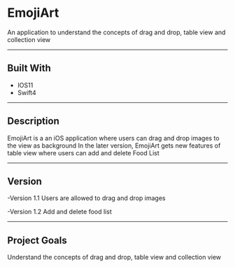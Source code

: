# EmojiArt
An application to understand the concepts of drag and drop, table view and collection view

---

## Built With

* IOS11
* Swift4

---

## Description

 EmojiArt is a an iOS application where users can drag and drop images to the view as background
 In the later version, EmojiArt gets new features of table view where users can add and delete Food List

---

## Version

  -Version 1.1 
  Users are allowed to drag and drop images

  -Version 1.2
  Add and delete food list

---

## Project Goals

  Understand the concepts of drag and drop, table view and collection view

